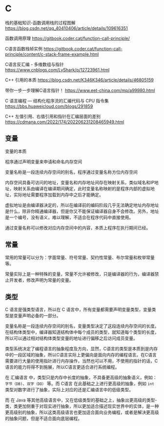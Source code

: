 # C

栈的基础知识-函数调用栈的过程图解
https://blog.csdn.net/qq_40410406/article/details/109616351

函数调用原理
https://gitbook.coder.cat/function-call-principle/

C语言函数栈帧实例
https://gitbook.coder.cat/function-call-principle/content/c-stack-frame-example.html

C语言反汇编 - 多维数组与指针
https://www.cnblogs.com/LyShark/p/12723961.html

C++ 引用的本质
https://blog.csdn.net/K346K346/article/details/46805159

带你一步一步理解C语言指针！
https://www.eet-china.com/mp/a99980.html


C 语言编程 — 结构化程序流的汇编代码与 CPU 指令集
https://bbs.huaweicloud.com/blogs/291859

C++ 左值引用、右值引用和指针在汇编层面的差别
https://cdmana.com/2022/174/202206231208465949.html

## 变量

变量的本质

程序通过声明变量来申请和命名内存空间

变量名称是一段连续内存空间的别名，程序通过变量名称方位内存空间

内存空间具备可访问的地址，变量名和内存地址间存在映射关系，类似域名和IP地址，映射关系由编译在编译期间确定，此时变量名称映射的是程序内部的虚拟地址，实际地址需要程序加载到内存中之后才能确定。

虚拟地址是由编译器决定的，所以在编译前的编码阶段几乎无法确定地址内存地址是什么，除非你精通编译器，但是你又不能保证编译器自身不会修改。另外，地址是一个编号，没有语义，难以理解，不适合在程序代码中直接使用。

通过变量名称可以修改对应内存空间中的内容，本质上程序在执行期间已经。

## 常量

常用的常量可以分为：字面常量、符号常量、契约性常量、布尔常量和枚举常量等。

常量实际上是一种特殊的变量，常量不允许被修改，只是编译器的行为，编译器禁止开发者，修改声明为常量的变量。

## 类型

C 语言是强类型语言，所以在 C 语言中，所有变量都需要声明变量类型，变量类型是变量声明必备的一部分。

变量名称是一段连续内存空间的别名，变量类型决定了这段连续内存空间的长度。在结构体类型中，编译器知道结构体中每个成员的类型，就知道每个类型的长度，所以可以通过相对结构体类型变量的地址进行偏移之后访问成员变量。

类型系统决定了编程语言的抽象程度及方向，显然，C语言的类型是本质到是内存中的一段区域的抽象，所以C语言实际上更偏向是面向内存的编程语言。在C语言需要进行大量的使用指针进行内存操作，当然也可以不用，不使用的指针的话，C语言的能力将得不到施展，所以C语言更适合进行系统编程。

在 汇编语言 中，类型只是内存中长度的抽象，不具备更高级的抽象语义，例如：`字节（DB)`、`双字（DD）` 等。而 C语言 在此基础之上进行更高级的抽象，例如 `int` 类型对数字进行了抽象，实际上对应的还是汇编语言中的低级类型。

而 在 Java 等其他高级语言中，又在低级类型的基础之上，抽象出更高级的类型-类，类更加侧重于对现实进行抽象，所以更加适合描述现实世界中的实体，是一种更高级别的抽象，所以这类高级语言也更加适合面向业务编程，或者是解决更高级的抽象问题，但是不适合面向底层编程。
